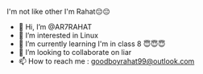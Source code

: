 I'm not like other 
I'm Rahat😔😔
- 👋 Hi, I’m @AR7RAHAT
- 👀 I’m interested in Linux 
- 🌱 I’m currently learning I'm in class 8 😇😇😇
- 💞️ I’m looking to collaborate on liar
- 📫 How to reach me : goodboyrahat99@outlook.com


